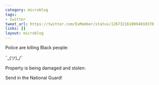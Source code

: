 ```yaml
---
category: microblog
tags:
- twitter
tweet_url: https://twitter.com/ExMember/status/1267321610094010370
links: []
layout: microblog
---
```

Police are killing Black people:

¯\_(ツ)_/¯

Property is being damaged and stolen:

Send in the National Guard!
